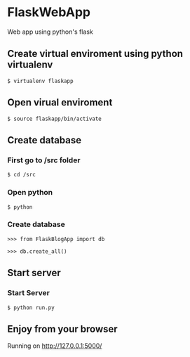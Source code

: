 # FlaskWebApp
Web app using python's flask

## Create virtual enviroment using python virtualenv
``` $ virtualenv flaskapp ```
## Open virual enviroment
``` $ source flaskapp/bin/activate ```
## Create database
### First go to /src folder
``` $ cd /src ```
### Open python
``` $ python ```
### Create database
``` >>> from FlaskBlogApp import db ```

``` >>> db.create_all() ```
## Start server 
### Start Server
``` $ python run.py ```
## Enjoy from your browser
Running on http://127.0.0.1:5000/
